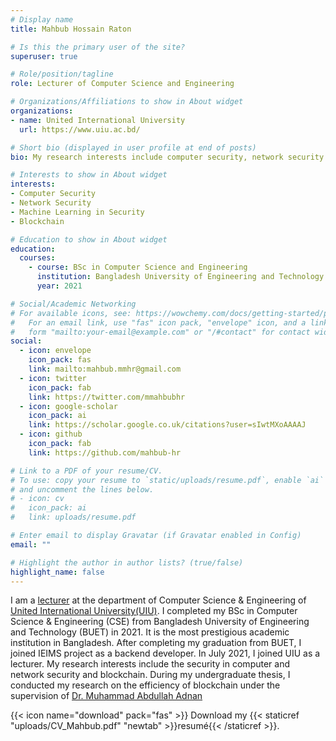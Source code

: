 ```yaml
---
# Display name
title: Mahbub Hossain Raton

# Is this the primary user of the site?
superuser: true

# Role/position/tagline
role: Lecturer of Computer Science and Engineering

# Organizations/Affiliations to show in About widget
organizations:
- name: United International University
  url: https://www.uiu.ac.bd/

# Short bio (displayed in user profile at end of posts)
bio: My research interests include computer security, network security and blockchain.

# Interests to show in About widget
interests:
- Computer Security
- Network Security
- Machine Learning in Security
- Blockchain

# Education to show in About widget
education:
  courses:
    - course: BSc in Computer Science and Engineering
      institution: Bangladesh University of Engineering and Technology (BUET)
      year: 2021

# Social/Academic Networking
# For available icons, see: https://wowchemy.com/docs/getting-started/page-builder/#icons
#   For an email link, use "fas" icon pack, "envelope" icon, and a link in the
#   form "mailto:your-email@example.com" or "/#contact" for contact widget.
social:
  - icon: envelope
    icon_pack: fas
    link: mailto:mahbub.mmhr@gmail.com
  - icon: twitter
    icon_pack: fab
    link: https://twitter.com/mmahbubhr
  - icon: google-scholar
    icon_pack: ai
    link: https://scholar.google.co.uk/citations?user=sIwtMXoAAAAJ
  - icon: github
    icon_pack: fab
    link: https://github.com/mahbub-hr

# Link to a PDF of your resume/CV.
# To use: copy your resume to `static/uploads/resume.pdf`, enable `ai` icons in `params.toml`, 
# and uncomment the lines below.
# - icon: cv
#   icon_pack: ai
#   link: uploads/resume.pdf

# Enter email to display Gravatar (if Gravatar enabled in Config)
email: ""

# Highlight the author in author lists? (true/false)
highlight_name: false
---
```


I am a [lecturer](https://cse.uiu.ac.bd/profiles/mahbub/) at the department of Computer Science & Engineering of [United International University(UIU)](https://www.uiu.ac.bd). I completed my BSc in Computer Science & Engineering (CSE) from Bangladesh University of Engineering and Technology (BUET) in 2021. It is the most prestigious academic institution in Bangladesh. After completing my graduation from BUET, I joined IEIMS project as a backend developer. In July 2021, I joined UIU as a lecturer. My research interests include the security in computer and network security and blockchain. During my undergraduate thesis, I conducted my research on the efficiency of blockchain under the supervision of [Dr. Muhammad Abdullah Adnan](https://sites.google.com/site/abdullahadnan/home)

{{< icon name="download" pack="fas" >}} Download my {{< staticref "uploads/CV_Mahbub.pdf" "newtab" >}}resumé{{< /staticref >}}.

